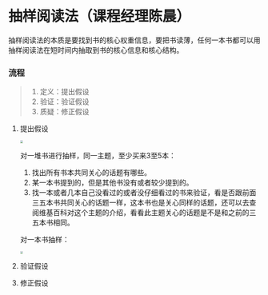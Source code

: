 # 抽样阅读法（课程经理陈晨）

抽样阅读法的本质是要找到书的核心权重信息，要把书读薄，任何一本书都可以用抽样阅读法在短时间内抽取到书的核心信息和核心结构。

### 流程

> 1. 定义：提出假设
> 2. 验证：验证假设
> 3. 质疑：修正假设

1. 提出假设

   <img src="C:\Users\123\Pictures\Screenshots\屏幕截图(65).png" style="zoom: 33%;" />

   对一堆书进行抽样，同一主题，至少买来3至5本：

   1. 找出所有书本共同关心的话题有哪些。
   2. 某一本书提到的，但是其他书没有或者较少提到的。
   3. 找一本或者几本自己没看过的或者没仔细看过的书来验证，看是否跟前面三五本书共同关心的话题一样，这本书也是关心同样的话题，还可以去查阅维基百科对这个主题的介绍，看看此主题关心的话题是不是和之前的三五本书相同。

   对一本书抽样：

   <img src="C:\Users\123\Pictures\Screenshots\屏幕截图(67).png" style="zoom:33%;" />

2. 验证假设

3. 修正假设

